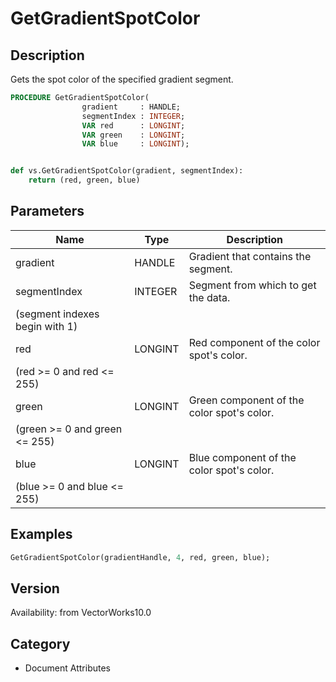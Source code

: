 # GetGradientSpotColor

## Description
Gets the spot color of the specified gradient segment.

```pascal
PROCEDURE GetGradientSpotColor(
				gradient     : HANDLE;
				segmentIndex : INTEGER;
				VAR red      : LONGINT;
				VAR green    : LONGINT;
				VAR blue     : LONGINT);
```

```python

def vs.GetGradientSpotColor(gradient, segmentIndex):
    return (red, green, blue)
```

## Parameters
|Name|Type|Description|
|---|---|---|
|gradient|HANDLE|Gradient that contains the segment.|
|segmentIndex|INTEGER|Segment from which to get the data.
(segment indexes begin with 1)|
|red|LONGINT|Red component of the color spot's color. 
(red &gt;= 0 and red &lt;= 255)|
|green|LONGINT|Green component of the color spot's color. 
(green &gt;= 0 and green &lt;= 255)|
|blue|LONGINT|Blue component of the color spot's color. 
(blue &gt;= 0 and blue &lt;= 255)|

## Examples
```pascal
GetGradientSpotColor(gradientHandle, 4, red, green, blue);
```

## Version
Availability: from VectorWorks10.0
## Category
* Document Attributes

